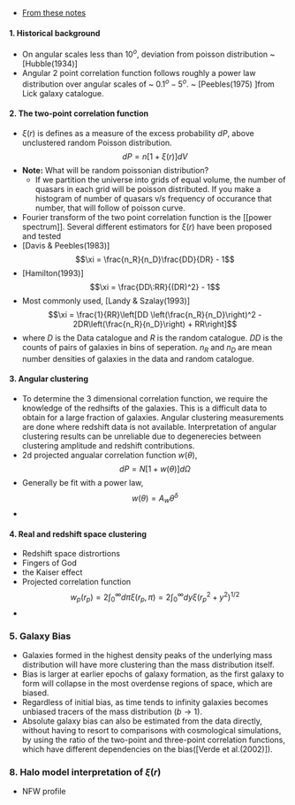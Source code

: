 - [From these notes]("https://ned.ipac.caltech.edu/level5/March12/Coil/")

#### 1. Historical background

- On angular scales less than $10^o$, deviation from poisson distribution ~ [Hubble(1934)]
- Angular 2 point correlation function follows roughly a power law distribution over angular scales of ~ $0.1^o - 5^o$. ~ [Peebles(1975) ]from Lick galaxy catalogue.

#### 2. The two-point correlation function

- $\xi(r)$ is defines as a measure of the excess probability $dP$, above unclustered random Poisson distribution. $$dP = n[1 + \xi(r)]dV$$
- **Note:** What will be random poissonian distribution?
	- If we partition the universe into grids of equal volume, the number of quasars in each grid will be poisson distributed. If you make a histogram of number of quasars v/s frequency of occurance that number, that will follow of poisson curve.
- Fourier transform of the two point correlation function is the [[power spectrum]]. Several different estimators for $\xi(r)$ have been proposed and tested
- [Davis & Peebles(1983)]$$\xi = \frac{n_R}{n_D}\frac{DD}{DR} - 1$$
- [Hamilton(1993)]$$\xi = \frac{DD\:RR}{(DR)^2} - 1$$
- Most commonly used, [Landy & Szalay(1993)]$$\xi = \frac{1}{RR}\left[DD \left(\frac{n_R}{n_D}\right)^2 - 2DR\left(\frac{n_R}{n_D}\right) + RR\right]$$
- where $D$ is the Data catalogue and $R$ is the random catalogue. $DD$ is the counts of pairs of galaxies in bins of seperation. $n_R$ and $n_D$ are mean number densities of galaxies in the data and random catalogue.

#### 3. Angular clustering

- To determine the 3 dimensional correlation function, we require the knowledge of the redhsifts of the galaxies. This is a difficult data to obtain for a large fraction of galaxies. Angular clustering measurements are done where redshift data is not available. Interpretation of angular clustering results can be unreliable due to degenerecies between clustering amplitude and redshift contributions.
- 2d projected angualar correlation function $w(\theta)$, $$dP = N[1 + w(\theta)]d\Omega$$
- Generally be fit with a power law, $$w(\theta) = A_w\theta^\delta$$
- 

#### 4. Real and redshift space clustering

- Redshift space distrortions
- Fingers of God
- the Kaiser effect
- Projected correlation function $$w_p(r_p) = 2\int_0^\infty d\pi \xi(r_p, \pi) = 2\int_0^\infty dy \xi(r_p^2 + y^2)^{1/2}$$
- 

### 5. Galaxy Bias

-  Galaxies formed in the highest density peaks of the underlying mass distribution will have more clustering than the mass distribution itself.
- Bias is larger at earlier epochs of galaxy formation, as the first galaxy to form will collapse in the most overdense regions of space, which are biased.
- Regardless of initial bias, as time tends to infinity galaxies becomes unbiased tracers of the mass distribution ($b \rightarrow 1$).
- Absolute galaxy bias can also be estimated from the data directly, without having to resort to comparisons with cosmological simulations, by using the ratio of the two-point and three-point correlation functions, which have different dependencies on the bias([Verde et al.(2002)]).

### 8. Halo model interpretation of $\xi(r)$

- NFW profile